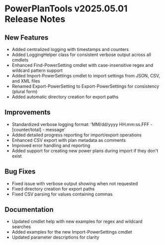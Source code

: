 # PowerPlanTools v2025.05.01 Release Notes

## New Features

- Added centralized logging with timestamps and counters
- Added LoggingHelper class for consistent verbose output across all cmdlets
- Enhanced Find-PowerSetting cmdlet with case-insensitive regex and wildcard pattern support
- Added Import-PowerSettings cmdlet to import settings from JSON, CSV, and XML files
- Renamed Export-PowerSetting to Export-PowerSettings for consistency (plural form)
- Added automatic directory creation for export paths

## Improvements

- Standardized verbose logging format: 'MM/dd/yyyy HH:mm:ss.FFF - [counter/total] - message'
- Added detailed progress reporting for import/export operations
- Enhanced CSV export with plan metadata as comments
- Improved error handling and reporting
- Added support for creating new power plans during import if they don't exist

## Bug Fixes

- Fixed issue with verbose output showing when not requested
- Fixed directory creation for export paths
- Fixed CSV parsing for values containing commas

## Documentation

- Updated cmdlet help with new examples for regex and wildcard searches
- Added examples for the new Import-PowerSettings cmdlet
- Updated parameter descriptions for clarity
